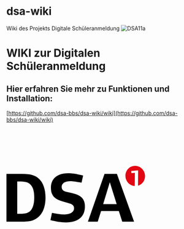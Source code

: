 # dsa-wiki
Wiki des Projekts Digitale Schüleranmeldung
![DSA11a](https://github.com/user-attachments/assets/933c8c69-f0ee-4e66-b8c8-b5822e8fa5b3)<?xml version="1.0" encoding="UTF-8" standalone="no"?>
<!-- Created with Inkscape (http://www.inkscape.org/) -->

# WIKI zur Digitalen Schüleranmeldung
## Hier erfahren Sie mehr zu Funktionen und Installation:
[https://github.com/dsa-bbs/dsa-wiki/wiki](https://github.com/dsa-bbs/dsa-wiki/wiki)


<svg
   width="361.60104"
   height="362"
   viewBox="0 0 51.657292 51.714285"
   id="svg2"
   version="1.1"
   inkscape:version="1.4 (86a8ad7, 2024-10-11)"
   sodipodi:docname="DSA11a.svg"
   inkscape:export-filename="DSA11.png"
   inkscape:export-xdpi="96"
   inkscape:export-ydpi="96"
   xmlns:inkscape="http://www.inkscape.org/namespaces/inkscape"
   xmlns:sodipodi="http://sodipodi.sourceforge.net/DTD/sodipodi-0.dtd"
   xmlns="http://www.w3.org/2000/svg"
   xmlns:svg="http://www.w3.org/2000/svg"
   xmlns:rdf="http://www.w3.org/1999/02/22-rdf-syntax-ns#"
   xmlns:cc="http://creativecommons.org/ns#"
   xmlns:dc="http://purl.org/dc/elements/1.1/">
  <defs
     id="defs4">
    <rect
       x="1.4285713"
       y="3.75"
       width="57.857143"
       height="35"
       id="rect1" />
  </defs>
  <sodipodi:namedview
     id="base"
     pagecolor="#ffffff"
     bordercolor="#666666"
     borderopacity="1.0"
     inkscape:pageopacity="0.0"
     inkscape:pageshadow="2"
     inkscape:zoom="1.07"
     inkscape:cx="287.38318"
     inkscape:cy="83.17757"
     inkscape:document-units="px"
     inkscape:current-layer="svg2"
     showgrid="false"
     units="px"
     inkscape:window-width="1440"
     inkscape:window-height="890"
     inkscape:window-x="-6"
     inkscape:window-y="-6"
     inkscape:window-maximized="1"
     inkscape:showpageshadow="2"
     inkscape:pagecheckerboard="0"
     inkscape:deskcolor="#d1d1d1" />
  <metadata
     id="metadata7">
    <rdf:RDF>
      <cc:Work
         rdf:about="">
        <dc:format>image/svg+xml</dc:format>
        <dc:type
           rdf:resource="http://purl.org/dc/dcmitype/StillImage" />
      </cc:Work>
    </rdf:RDF>
  </metadata>
  <path
     style="font-size:26.6668px;font-family:FoundryFormSansBold;-inkscape-font-specification:'FoundryFormSansBold, Normal';stroke-width:0.999999"
     d="m 14.557364,25.838387 c 0,-1.510424 -0.208334,-2.873278 -0.625003,-4.088562 C 13.515692,20.525861 12.90371,19.540613 12.096414,18.794081 11.428008,18.134355 10.612032,17.674284 9.6484856,17.413866 8.6849391,17.144767 7.4132314,17.010218 5.8333625,17.010218 H 5.7742e-8 V 34.796765 H 4.9218996 c 0.8420181,0 1.5625078,-0.01736 2.1614691,-0.05208 0.6076419,-0.03472 1.1458391,-0.09114 1.6145914,-0.169272 0.4774329,-0.08681 0.8897614,-0.199654 1.2369853,-0.338543 0.3559046,-0.13889 0.7118086,-0.316842 1.0677136,-0.533857 1.180561,-0.729171 2.065982,-1.753481 2.656263,-3.072932 0.598961,-1.328131 0.898442,-2.925362 0.898442,-4.791691 z m -4.192729,0 c 0,1.241326 -0.15191,2.30904 -0.4557314,3.203141 -0.2951403,0.885421 -0.7118091,1.540807 -1.2500062,1.966156 -0.4079881,0.321182 -0.9027823,0.546878 -1.4843824,0.677087 -0.5729195,0.121528 -1.4105973,0.182292 -2.5130334,0.182292 H 4.0234576 V 19.809711 H 4.869816 c 1.0503525,0 1.8923705,0.09115 2.5260542,0.273439 0.6336837,0.173612 1.1718809,0.490454 1.6145914,0.950526 0.9027823,0.928824 1.3541734,2.530394 1.3541734,4.804711 z m 18.880303,3.33335 c 0,-0.946185 -0.15191,-1.718759 -0.455731,-2.31772 -0.295141,-0.607641 -0.71615,-1.102435 -1.263028,-1.484382 -0.538197,-0.381946 -1.180561,-0.681427 -1.927093,-0.898442 -0.746531,-0.225695 -1.558167,-0.429689 -2.434908,-0.611982 -0.937505,-0.173612 -1.60157,-0.403648 -1.992197,-0.690108 -0.390627,-0.28646 -0.58594,-0.72049 -0.58594,-1.30209 0,-0.425349 0.09983,-0.776914 0.29948,-1.054693 0.208335,-0.277779 0.460072,-0.494794 0.755212,-0.651045 0.303821,-0.164931 0.642365,-0.277779 1.01563,-0.338543 0.373266,-0.06076 0.729171,-0.09115 1.067714,-0.09115 0.321182,0 0.703128,0.0217 1.145839,0.0651 0.451391,0.0434 0.889762,0.09549 1.315111,0.156251 0.425349,0.06076 0.807296,0.125868 1.145839,0.195313 0.338543,0.06076 0.559899,0.09983 0.664066,0.117188 l 0.58594,-2.669284 c -0.659725,-0.156243 -1.258687,-0.286451 -1.796884,-0.390619 -0.529517,-0.112847 -1.01563,-0.199653 -1.45834,-0.260418 -0.442711,-0.06076 -0.85938,-0.108507 -1.250007,-0.14323 -0.390627,-0.03472 -0.772573,-0.05208 -1.145839,-0.05208 -1.970496,0 -3.524323,0.481774 -4.661481,1.44532 -1.128478,0.954866 -1.692717,2.265637 -1.692717,3.932312 0,0.980908 0.14757,1.783863 0.442711,2.408867 0.29514,0.616322 0.707468,1.119796 1.236985,1.510424 0.538197,0.390626 1.171881,0.707468 1.901051,0.950525 0.72917,0.243056 1.527785,0.477433 2.395845,0.703129 0.538197,0.14757 0.976568,0.286459 1.315111,0.416669 0.338543,0.130208 0.603302,0.282119 0.794275,0.455731 0.199653,0.164931 0.338543,0.351564 0.416669,0.559899 0.07813,0.199653 0.117188,0.434029 0.117188,0.703128 0,0.44271 -0.125869,0.811636 -0.377606,1.106777 -0.243057,0.29514 -0.546878,0.529516 -0.911463,0.703128 -0.364585,0.164931 -0.768233,0.282119 -1.210944,0.351564 -0.43403,0.06944 -0.837678,0.104167 -1.210943,0.104167 -0.616323,0 -1.30643,-0.05642 -2.070323,-0.169271 -0.763893,-0.112848 -1.575529,-0.260419 -2.434908,-0.442711 l -0.585941,2.721368 c 1.189242,0.28646 2.217893,0.499134 3.085953,0.638024 0.876741,0.138889 1.74046,0.208334 2.591159,0.208334 2.300359,0 4.071201,-0.507815 5.312527,-1.523445 1.241325,-1.024311 1.861988,-2.478311 1.861988,-4.362001 z m 18.320404,5.625028 -6.393261,-17.786547 h -4.622419 l -6.184927,17.786547 h 3.658873 l 1.250006,-3.971374 h 6.614616 l 1.276048,3.971374 z m -6.484407,-6.562532 h -5.039088 l 2.486991,-8.125041 z"
     id="text1"
     aria-label="DSA"
     sodipodi:nodetypes="scccsccscccccssscccsccsccssccccssccsscsccccssscsccscsccscccsscccscsccccccccccccc" />
  <g
     inkscape:label="Ebene 1"
     inkscape:groupmode="layer"
     id="layer1"
     transform="translate(-1.2909354,-1000.2441)">
    <path
       style="fill:#e30613;fill-opacity:0"
       d="M 71.957466,47.497396 C 62.367546,46.100848 54.799979,38.905791 52.9156,29.392857 c -0.327135,-1.651482 -0.327135,-6.562803 0,-8.214286 1.092398,-5.514767 4.249171,-10.566658 8.663199,-13.8640117 2.062419,-1.5406623 5.261937,-3.0675026 7.874908,-3.7579812 2.046911,-0.5408969 2.294771,-0.5662507 5.535714,-0.5662507 3.229218,0 3.494379,0.026853 5.497768,0.5567605 3.990259,1.0554457 7.388766,3.0105189 10.310134,5.9311523 4.806296,4.8050888 7.162261,11.4064028 6.442214,18.0508148 -0.895144,8.260177 -5.944368,15.104636 -13.567252,18.39104 -0.899273,0.387698 -1.754284,0.704905 -1.900025,0.704905 -0.232401,0 -0.264982,-2.085754 -0.264982,-16.964286 0,-9.330357 -0.04881,-16.964285 -0.108471,-16.964285 -0.477354,0 -15.711368,1.831743 -15.77661,1.896985 -0.09589,0.09589 0.500846,4.385446 0.627727,4.512327 0.04529,0.04529 1.62842,-0.05403 3.518065,-0.22072 1.889645,-0.166687 3.616521,-0.301417 3.837504,-0.299401 l 0.401785,0.0037 v 14.553571 14.553572 l -0.491071,-0.02178 c -0.270089,-0.01198 -0.971523,-0.09174 -1.558741,-0.177258 z"
       id="path4338"
       inkscape:connector-curvature="0"
       transform="translate(0,1002.3622)" />
    <path
       style="fill:#e30613;fill-opacity:0"
       d="M 72.400135,47.577105 C 67.99248,46.879211 64.619098,45.510548 61.477173,43.145395 50.828709,35.12953 49.527685,19.598213 58.693546,9.915113 c 3.230921,-3.4132457 7.53812,-5.7819989 12.188732,-6.7032198 1.651482,-0.3271354 6.562804,-0.3271354 8.214286,0 9.05397,1.7934643 16.100586,8.8170798 17.886686,17.8283068 0.429796,2.168402 0.428723,6.390179 -0.0021,8.441943 -0.407139,1.938768 -1.201316,4.322484 -1.917054,5.75402 -1.608034,3.216208 -4.631684,6.674085 -7.503171,8.580701 -1.652157,1.097004 -4.580663,2.558191 -5.492693,2.740597 l -0.560911,0.112182 V 29.660212 12.650783 l -0.669643,0.101208 c -0.368303,0.05566 -3.924107,0.476284 -7.901785,0.934711 -3.977679,0.458426 -7.265168,0.86466 -7.305532,0.902742 -0.08557,0.08073 0.508773,4.405464 0.620842,4.517533 0.0415,0.0415 1.582624,-0.05936 3.424716,-0.224127 1.842093,-0.164772 3.570242,-0.298231 3.840331,-0.296575 l 0.491071,0.003 v 14.553571 14.553572 l -0.580357,-0.02432 c -0.319196,-0.01338 -0.78125,-0.05613 -1.026786,-0.09501 z"
       id="path4340"
       inkscape:connector-curvature="0"
       transform="translate(0,1002.3622)" />
    <path
       style="fill:#e30613;fill-opacity:0"
       d="M 72.400135,47.577105 C 67.99248,46.879211 64.619098,45.510548 61.477173,43.145395 50.828709,35.12953 49.527685,19.598213 58.693546,9.915113 c 3.230921,-3.4132457 7.53812,-5.7819989 12.188732,-6.7032198 1.651482,-0.3271354 6.562804,-0.3271354 8.214286,0 9.05397,1.7934643 16.100586,8.8170798 17.886686,17.8283068 0.429796,2.168402 0.428723,6.390179 -0.0021,8.441943 -0.407139,1.938768 -1.201316,4.322484 -1.917054,5.75402 -1.608034,3.216208 -4.631684,6.674085 -7.503171,8.580701 -1.652157,1.097004 -4.580663,2.558191 -5.492693,2.740597 l -0.560911,0.112182 V 29.660212 12.650783 l -0.669643,0.101208 c -0.368303,0.05566 -3.924107,0.476284 -7.901785,0.934711 -3.977679,0.458426 -7.265168,0.86466 -7.305532,0.902742 -0.08557,0.08073 0.508773,4.405464 0.620842,4.517533 0.0415,0.0415 1.582624,-0.05936 3.424716,-0.224127 1.842093,-0.164772 3.570242,-0.298231 3.840331,-0.296575 l 0.491071,0.003 v 14.553571 14.553572 l -0.580357,-0.02432 c -0.319196,-0.01338 -0.78125,-0.05613 -1.026786,-0.09501 z"
       id="path4342"
       inkscape:connector-curvature="0"
       transform="translate(0,1002.3622)" />
    <path
       style="fill:#e30613;fill-opacity:0"
       d="M 71.957466,47.497396 C 62.367546,46.100848 54.799979,38.905791 52.9156,29.392857 c -0.327135,-1.651482 -0.327135,-6.562803 0,-8.214286 1.092398,-5.514767 4.249171,-10.566658 8.663199,-13.8640117 2.062419,-1.5406623 5.261937,-3.0675026 7.874908,-3.7579812 2.046911,-0.5408969 2.294771,-0.5662507 5.535714,-0.5662507 3.229218,0 3.494379,0.026853 5.497768,0.5567605 3.990259,1.0554457 7.388766,3.0105189 10.310134,5.9311523 4.806296,4.8050888 7.162261,11.4064028 6.442214,18.0508148 -0.895144,8.260177 -5.944368,15.104636 -13.567252,18.39104 -0.899273,0.387698 -1.754284,0.704905 -1.900025,0.704905 -0.232401,0 -0.264982,-2.085754 -0.264982,-16.964286 0,-9.330357 -0.04881,-16.964285 -0.108471,-16.964285 -0.477354,0 -15.711368,1.831743 -15.77661,1.896985 -0.09589,0.09589 0.500846,4.385446 0.627727,4.512327 0.04529,0.04529 1.62842,-0.05403 3.518065,-0.22072 1.889645,-0.166687 3.616521,-0.301417 3.837504,-0.299401 l 0.401785,0.0037 v 14.553571 14.553572 l -0.491071,-0.02178 c -0.270089,-0.01198 -0.971523,-0.09174 -1.558741,-0.177258 z"
       id="path4344"
       inkscape:connector-curvature="0"
       transform="translate(0,1002.3622)" />
  </g>
  <g
     inkscape:groupmode="layer"
     id="layer2"
     inkscape:label="Ebene 2"
     transform="translate(-1.2909354,2.118106)">
    <g
       transform="matrix(0.15166965,4.2384903e-4,0.0024881,0.15708355,4.2647945,-24.798636)"
       id="XMLID_1_"
       style="fill:#ff0000">
      <g
         transform="rotate(-0.31503212,7699.9576,16428.132)"
         id="XMLID_1_-0"
         style="fill:#ff0000"
         inkscape:label="XMLID_1_-0">
        <path
           inkscape:connector-curvature="0"
           id="XMLID_5_"
           class="st0"
           d="m 382.4182,192.24602 c -13.33144,-0.35831 -24.41271,10.05299 -24.79434,23.29528 -0.37135,12.8856 9.56092,23.63856 22.3832,24.51863 l 0.89946,-31.21078 -8.32595,0.5348 -0.57942,-4.83468 17.06872,-1.50459 -1.04467,36.24908 c 10.00612,-2.72069 17.45146,-11.66797 17.76242,-22.45798 0.4252,-13.1965 -10.03797,-24.23146 -23.36942,-24.58976 z"
           style="fill:#e30613;fill-opacity:1" />
        <g
           id="XMLID_6_"
           style="fill:#ff0000" />
      </g>
    </g>
  </g>
</svg>

